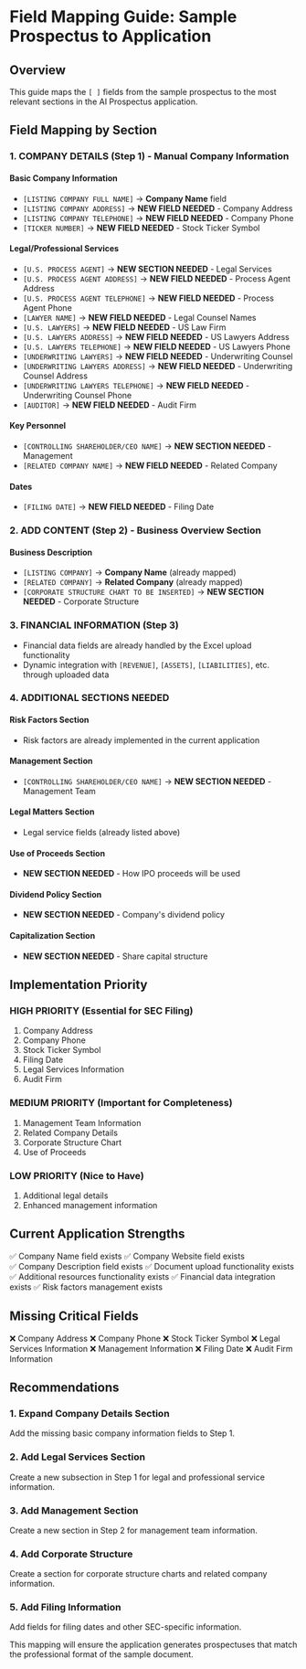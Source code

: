 # Field Mapping Guide: Sample Prospectus to Application

## Overview
This guide maps the `[ ]` fields from the sample prospectus to the most relevant sections in the AI Prospectus application.

## Field Mapping by Section

### 1. COMPANY DETAILS (Step 1) - Manual Company Information

#### **Basic Company Information**
- `[LISTING COMPANY FULL NAME]` → **Company Name** field
- `[LISTING COMPANY ADDRESS]` → **NEW FIELD NEEDED** - Company Address
- `[LISTING COMPANY TELEPHONE]` → **NEW FIELD NEEDED** - Company Phone
- `[TICKER NUMBER]` → **NEW FIELD NEEDED** - Stock Ticker Symbol

#### **Legal/Professional Services**
- `[U.S. PROCESS AGENT]` → **NEW SECTION NEEDED** - Legal Services
- `[U.S. PROCESS AGENT ADDRESS]` → **NEW FIELD NEEDED** - Process Agent Address
- `[U.S. PROCESS AGENT TELEPHONE]` → **NEW FIELD NEEDED** - Process Agent Phone
- `[LAWYER NAME]` → **NEW FIELD NEEDED** - Legal Counsel Names
- `[U.S. LAWYERS]` → **NEW FIELD NEEDED** - US Law Firm
- `[U.S. LAWYERS ADDRESS]` → **NEW FIELD NEEDED** - US Lawyers Address
- `[U.S. LAWYERS TELEPHONE]` → **NEW FIELD NEEDED** - US Lawyers Phone
- `[UNDERWRITING LAWYERS]` → **NEW FIELD NEEDED** - Underwriting Counsel
- `[UNDERWRITING LAWYERS ADDRESS]` → **NEW FIELD NEEDED** - Underwriting Counsel Address
- `[UNDERWRITING LAWYERS TELEPHONE]` → **NEW FIELD NEEDED** - Underwriting Counsel Phone
- `[AUDITOR]` → **NEW FIELD NEEDED** - Audit Firm

#### **Key Personnel**
- `[CONTROLLING SHAREHOLDER/CEO NAME]` → **NEW SECTION NEEDED** - Management
- `[RELATED COMPANY NAME]` → **NEW FIELD NEEDED** - Related Company

#### **Dates**
- `[FILING DATE]` → **NEW FIELD NEEDED** - Filing Date

### 2. ADD CONTENT (Step 2) - Business Overview Section

#### **Business Description**
- `[LISTING COMPANY]` → **Company Name** (already mapped)
- `[RELATED COMPANY]` → **Related Company** (already mapped)
- `[CORPORATE STRUCTURE CHART TO BE INSERTED]` → **NEW SECTION NEEDED** - Corporate Structure

### 3. FINANCIAL INFORMATION (Step 3)
- Financial data fields are already handled by the Excel upload functionality
- Dynamic integration with `[REVENUE]`, `[ASSETS]`, `[LIABILITIES]`, etc. through uploaded data

### 4. ADDITIONAL SECTIONS NEEDED

#### **Risk Factors Section**
- Risk factors are already implemented in the current application

#### **Management Section**
- `[CONTROLLING SHAREHOLDER/CEO NAME]` → **NEW SECTION NEEDED** - Management Team

#### **Legal Matters Section**
- Legal service fields (already listed above)

#### **Use of Proceeds Section**
- **NEW SECTION NEEDED** - How IPO proceeds will be used

#### **Dividend Policy Section**
- **NEW SECTION NEEDED** - Company's dividend policy

#### **Capitalization Section**
- **NEW SECTION NEEDED** - Share capital structure

## Implementation Priority

### **HIGH PRIORITY (Essential for SEC Filing)**
1. Company Address
2. Company Phone
3. Stock Ticker Symbol
4. Filing Date
5. Legal Services Information
6. Audit Firm

### **MEDIUM PRIORITY (Important for Completeness)**
1. Management Team Information
2. Related Company Details
3. Corporate Structure Chart
4. Use of Proceeds

### **LOW PRIORITY (Nice to Have)**
1. Additional legal details
2. Enhanced management information

## Current Application Strengths
✅ Company Name field exists
✅ Company Website field exists  
✅ Company Description field exists
✅ Document upload functionality exists
✅ Additional resources functionality exists
✅ Financial data integration exists
✅ Risk factors management exists

## Missing Critical Fields
❌ Company Address
❌ Company Phone
❌ Stock Ticker Symbol
❌ Legal Services Information
❌ Management Information
❌ Filing Date
❌ Audit Firm Information

## Recommendations

### 1. **Expand Company Details Section**
Add the missing basic company information fields to Step 1.

### 2. **Add Legal Services Section**
Create a new subsection in Step 1 for legal and professional service information.

### 3. **Add Management Section**
Create a new section in Step 2 for management team information.

### 4. **Add Corporate Structure**
Create a section for corporate structure charts and related company information.

### 5. **Add Filing Information**
Add fields for filing dates and other SEC-specific information.

This mapping will ensure the application generates prospectuses that match the professional format of the sample document.
